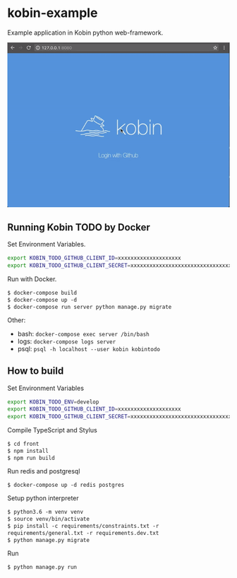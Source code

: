# kobin-example

Example application in Kobin python web-framework.

![animation](./anim.gif)

## Running Kobin TODO by Docker

Set Environment Variables.

```sh
export KOBIN_TODO_GITHUB_CLIENT_ID=xxxxxxxxxxxxxxxxxxxx
export KOBIN_TODO_GITHUB_CLIENT_SECRET=xxxxxxxxxxxxxxxxxxxxxxxxxxxxxxxxxxxxxxxx
```

Run with Docker.

```console
$ docker-compose build
$ docker-compose up -d
$ docker-compose run server python manage.py migrate
```

Other:

- bash: `docker-compose exec server /bin/bash`
- logs: `docker-compose logs server`
- psql: `psql -h localhost --user kobin kobintodo`


## How to build

Set Environment Variables

```sh
export KOBIN_TODO_ENV=develop
export KOBIN_TODO_GITHUB_CLIENT_ID=xxxxxxxxxxxxxxxxxxxx
export KOBIN_TODO_GITHUB_CLIENT_SECRET=xxxxxxxxxxxxxxxxxxxxxxxxxxxxxxxxxxxxxxxx
```

Compile TypeScript and Stylus

```console
$ cd front
$ npm install
$ npm run build
```

Run redis and postgresql

```console
$ docker-compose up -d redis postgres
```

Setup python interpreter

```console
$ python3.6 -m venv venv
$ source venv/bin/activate
$ pip install -c requirements/constraints.txt -r requirements/general.txt -r requirements.dev.txt
$ python manage.py migrate
```

Run

```console
$ python manage.py run
```
